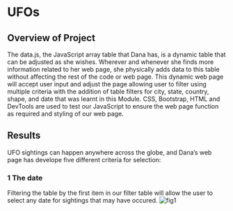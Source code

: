 # UFOs

## Overview of Project
The data.js, the JavaScript array table that Dana has, is a dynamic table that can be adjusted as she wishes. Wherever and whenever she finds more information related to her web page, she physically adds data to this table without affecting the rest of the code or web page.  This dynamic web page will accept user input and adjust the page allowing user to filter using multiple criteria with the addition of table filters for city, state, country, shape, and date that was learnt in this Module. CSS, Bootstrap, HTML and DevTools are used to test our JavaScript to ensure the web page function as required and styling of our web page.

## Results
UFO sightings can happen anywhere across the globe, and Dana’s web page has develope five different criteria for selection:
### 1 The date
Filtering the table by the first item in our filter table will allow the user to select any date for sightings that may have occured.
![fig1](https://user-images.githubusercontent.com/78861458/116831857-db195980-ab7f-11eb-9995-b247be053d04.png)

